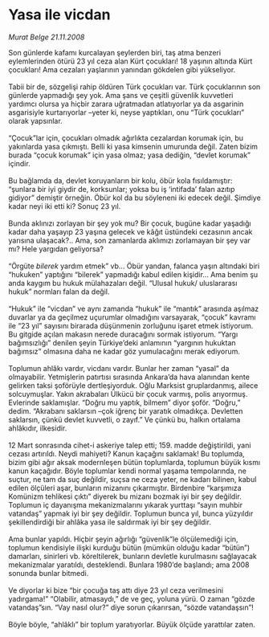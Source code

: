 # Yasa ile vicdan

*Murat Belge 21.11.2008*

<div class="taraf_structure_2col_1zq">
<div class="margen_n">



 <p>Son günlerde kafamı kurcalayan şeylerden biri, taş atma benzeri eylemlerinden ötürü 23 yıl ceza alan Kürt çocukları! 18 yaşının altında Kürt çocukları! Ama cezaları yaşlarının yanından gökdelen gibi yükseliyor. <br/><br/>Tabii bir de, sözgelişi rahip öldüren Türk çocukları var. Türk çocuklarının son günlerde yapmadığı şey yok. Ama şans ve çeşitli güvenlik kuvvetleri yardımcı olursa ya hiçbir zarara uğratmadan atlatıyorlar ya da asgarinin asgarisiyle kurtarıyorlar –yeter ki, neyse yaptıkları, onu “Türk çocukları” olarak yapsınlar. <br/><br/>“Çocuk”lar için, çocukları olmadık ağırlıkta cezalardan korumak için, bu yakınlarda yasa çıkmıştı. Belli ki yasa kimsenin umurunda değil. Zaten bizim burada “çocuk korumak” için yasa olmaz; yasa dediğin, “devlet korumak” içindir. <br/><br/>Bu bağlamda da, devlet koruyanların bir kolu, öbür kola fısıldamıştır: “şunlara bir iyi giydir de, korksunlar; yoksa bu iş ‘intifada’ falan azıtıp gidiyor” demiştir örneğin. Öbür kol da bu söyleneni iki edecek değil. Şimdiye kadar neyi iki etti ki? Sonuç 23 yıl. <br/><br/>Bunda aklınızı zorlayan bir şey yok mu? Bir çocuk, bugüne kadar yaşadığı kadar daha yaşayıp 23 yaşına gelecek ve kâğıt üstündeki cezasının ancak yarısına ulaşacak?.. Ama, son zamanlarda aklımızı zorlamayan bir şey var mı? Hele yargıdan geliyorsa? <br/><br/>“Örgüte <i>bilerek</i> yardım etmek” vb... Öbür yandan, falanca yaşın altındaki biri “hukuken” yaptığını “bilerek” yapmadığı kabul edilen kişidir... Ama benim şu anda kaygım bu hukuk mülahazaları değil. “Ulusal hukuk/ uluslararası hukuk” normları falan da değil. <br/><br/>“Hukuk” ile “vicdan” ve aynı zamanda “hukuk” ile “mantık” arasında aşılmaz duvarlar ya da geçilmez uçurumlar olmadığını varsayarak, “çocuk” kavramı ile “23 yıl” sayısını birarada düşünmenin zorluğunu işaret etmek istiyorum. Bu gitgide açılan makasın nerede duracağını sormak istiyorum. “Yargı bağımsızlığı” denilen şeyin Türkiye’deki anlamının “yargının hukuktan bağımsız” olmasına daha ne kadar göz yumulacağını merak ediyorum. <br/><br/>Toplumun ahlâkı vardır, vicdanı vardır. Bunlar her zaman “yasal” da olmayabilir. Yetmişlerin patırtısı sırasında Ankara’da hava alanından kente gelirken taksi şoförüyle dertleşiyorduk. Oğlu Marksist gruplardanmış, ailece solcuymuşlar. Yakın akrabaları Ülkücü bir çocuk varmış, polis arıyormuş. Evlerinde saklamışlar. “Doğru mu yaptık, bilmem” diyor şoför. “Doğru,” dedim. “Akrabanı saklarsın –çok iğrenç bir yaratık olmadıkça. Devletten saklarsın, çünkü devlet kuvvetli, o zayıf.” Ve çünkü bu, halkın ortalama ahlâkıdır, ilkesidir. <br/><br/>12 Mart sonrasında cihet-i askeriye talep etti; 159. madde değiştirildi, yani cezası artırıldı. Neydi mahiyeti? Kanun kaçağını saklamak! Bu toplumda, bizim gibi ağır aksak modernleşen bütün toplumlarda, toplumun büyük kısmı kanun kaçağıdır. Böyle toplumlar kendi normal yaşama tempolarında, ne suçtur, ne tam da suç değildir, suçsa ne ceza yeter, ne kadarı bilinen, kabul edilen ölçüleri aşar, bunların mizanını çıkarmıştır. Birdenbire “karşımıza Komünizm tehlikesi çıktı” diyerek bu mizanı bozmak iyi bir şey değildir. Toplumun iç dayanışma mekanizmalarını yıkarak yurttaşı “sayın muhbir vatandaş” yapmak iyi bir şey değildir. Toplumun bunca yıl, bunca yüzyıldır şekillendirdiği bir ahlâka yasa ile saldırmak iyi bir şey değildir. <br/><br/>Ama bunlar yapıldı. Hiçbir şeyin ağırlığı “güvenlik”le ölçülemediği için, toplumun kendisiyle ilişki kurduğu bütün (mümkün olduğu kadar “bütün”) damarları, sinirleri vb. köreltilerek, bunların devletle kurulmasını sağlayacak mekanizmalar yaratıldı, desteklendi. Bunlara 1980’de başlandı; ama 2008 sonunda bunlar bitmedi. <br/><br/>Ve diyorlar ki bize “bir çocuğa taş attı diye 23 yıl ceza verilmesini yadırgama!” “Olabilir, atmasaydı,” de ve geç, yoluna yürü. O zaman “gözde vatandaş”sın. “Vay nasıl olur?” diye sorun çıkarırsan, “sözde vatandaşsın”! <br/><br/>Böyle böyle, “ahlâklı” bir toplum yaratıyorlar. Büyük ölçüde yarattılar zaten.</p>

<br/>


<div id="taraf_not">
</div>

</div>


</div>
